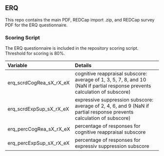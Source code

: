 ## ERQ

This repo contains the main PDF, REDCap import .zip, and REDCap survey PDF for the ERQ questionnaire.


### Scoring Script
The ERQ questionnaire is included in the repository scoring script. Threshold for scoring is 80%.

| Variable | Details |
| :--  | :--  |
| erq_scrdCogRea_sX_rX_eX | cognitive reappraisal subscore: average of 1, 3, 5, 7, 8, and 10 (NaN if partial response prevents calculation of subscore) |
| erq_scrdExpSup_sX_rX_eX | expressive suppression subscore: average of 2, 4, 6, and 9 (NaN if partial response prevents calculation of subscore) |
| erq_percCogRea_sX_rX_eX | percentage of responses for cognitive reappraisal subscore |
| erq_percExpSup_sX_rX_eX | percentage of responses for expressiv suppression subscore |